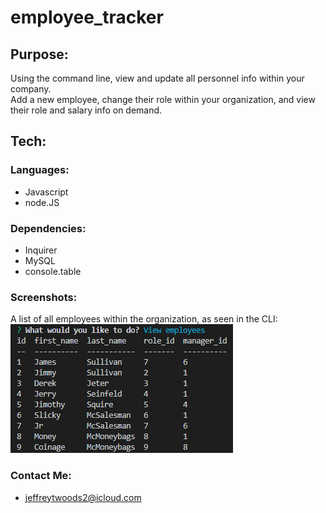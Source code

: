 # employee_tracker

## Purpose: 
Using the command line, view and update all personnel info within your company. <br>
Add a new employee, change their role within your organization, and view their role and salary info on demand.

## Tech:

### Languages:
- Javascript
- node.JS

### Dependencies:
- Inquirer
- MySQL
- console.table

### Screenshots:

A list of all employees within the organization, as seen in the CLI:
![cap-1](screencaps/cap-1.png)

### Contact Me:
- jeffreytwoods2@icloud.com